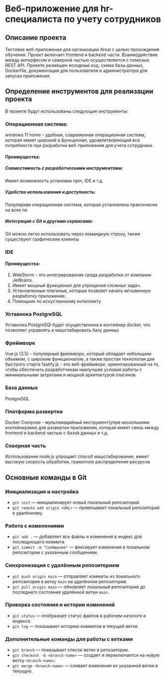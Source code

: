 # Веб-приложение для hr-специалиста по учету сотрудников

## Описание проекта

Тестовое веб-приложение для организации Areal с целью прохождения обучения.
Проект включает frontend и backend части.
Взаимодействие между интерфесом и северной частью осуществляется с помозью REST API.
Проекте размещен исходный код, схема базы данных, Dockerfile, документация для пользователя и администратора для запуска приложения.

## Определение инструментов для реализации проекта

В проекте будут использованы следующие инструменты:

### Операционная система:

windows 11 home - удобная, современная операционная система, которая имеет широкий в функционал, удоавлетворяющий все потребности при разработки веб-приложения для учета сотрудника.

#### Преимущества:

##### Совместимость с разработческими инструментами:

Имеет возможность установки npm, IDE и т.д.

##### Удобство использования и доступность:

Популярная операционная система, которая установлена практически на всех пк

##### Интеграция с Git и другими сервисами:

Git можно легко использовать через командную строку, также существуют графические клиенты

### IDE

#### Преимущества:

1. WebStorm - это интегрированная среда разработки от компании JetBrains.
2. Имеет мощный функционал для упрощения сложных задач.
3. Установленные плагиныв, которые позвляет начать мгновенную разработку приложение.
4. Помощник по искуственному интеллекту

### Уставнока PostgreSQL

Уставнока PostgreSQl будет осуществленна в контейнер docker, что позволяет управлять и машстабировать базу данных

### Фреймворк

Vue.js (3.5) - популярный фреймворк, который обладает небольшим объемом, с широким функционалом, а также простая технология для быстрого старта
fastify.js - это веб-фреймворк, ориентированный на то, чтобы обеспечить разработчикам наилучшие условия работы с минимальными затратами и мощной архитектурой плагинов.
### База данных

PostgreSQL

### Платформа развертки

Docker Compose - мультимедийный инструмент(упрв несколькими контейнерами) для развертки приложения, которая имеет связь между frontend и backend частью c базой данных и т.д.

### Северная часть

Использование node.js упрощает способ машстабирование, имеет высокую скорость обработки, грамотное распределение ресурсов

## Основные команды в Git

### Инициализация и настройка

- `git init` — инициализирует новый локальный репозиторий.
- `git remote add origin <URL>` — привязывает локальный репозиторий к удалённому.

### Работа с изменениями

- `git add .` — добавляет все файлы и изменения в индекс для последующего коммита.
- `git commit -m "Сообщение"` — фиксирует изменения в локальном репозитории с указанным сообщением.

### Синхронизация с удалённым репозиторием

- `git push origin main` — отправляет коммиты из локального репозитория в ветку `main` на удалённом репозитории.
- `git pull origin main` — обновляет локальный репозиторий до последнего состояния удалённой ветки `main`.

### Проверка состояния и истории изменений

- `git status` — отображает статус файлов в рабочем каталоге и индексе.
- `git log` — показывает историю коммитов в текущей ветке.

### Дополнительные команды для работы с ветками

- `git branch` — показывает список веток в репозитории.
- `git checkout -b <branch-name>` — создает и переключается на новую ветку `<branch-name>`.
- `git merge <branch-name>` — сливает изменения из указанной ветки в текущую.
